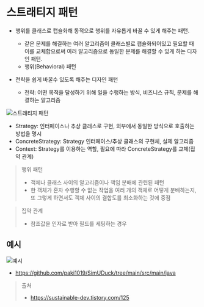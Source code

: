 # 스트래티지 패턴

- 행위를 클래스로 캡슐화해 동적으로 행위를 자유롭게 바꿀 수 있게 해주는 패턴.

  - 같은 문제를 해결하는 여러 알고리즘이 클래스별로 캡슐화되어있고 필요할 때 이를 교체함으로써 여러 알고리즘으로 동일한 문제를 해결할 수 있게 하는 디자인 패턴.
  - 행위(Behavioral) 패턴

- 전략을 쉽게 바꿀수 있도록 해주는 디자인 패턴
  - 전략: 어떤 목적을 달성하기 위해 일을 수행하는 방식, 비즈니스 규칙, 문제를 해결하는 알고리즘

![스트래티지 패턴](https://gmlwjd9405.github.io/images/design-pattern-strategy/strategy-pattern.png)

- Strategy: 인터페이스나 추상 클래스로 구현, 외부에서 동일한 방식으로 호출하는 방법을 명시
- ConcreteStrategy: Strategy 인터페이스/추상 클래스의 구현체, 실제 알고리즘
- Context: Strategy를 이용하는 역할, 필요에 따라 ConcreteStrategy를 교체(집약 관계)

> 행위 패턴
>
> - 객체나 클래스 사이의 알고리즘이나 책임 분배에 관련된 패턴
> - 한 객체가 혼자 수행할 수 없는 작업을 여러 개의 객체로 어떻게 분배하는지, 또 그렇게 하면서도 객체 사이의 결합도를 최소화하는 것에 중점

> 집약 관계
>
> - 참조값을 인자로 받아 필드를 세팅하는 경우

## 예시

![예시](https://t1.daumcdn.net/cfile/tistory/99B3E8415D04F51C18)

- https://github.com/paki1019/SimUDuck/tree/main/src/main/java

> 출처
>
> - https://sustainable-dev.tistory.com/125
